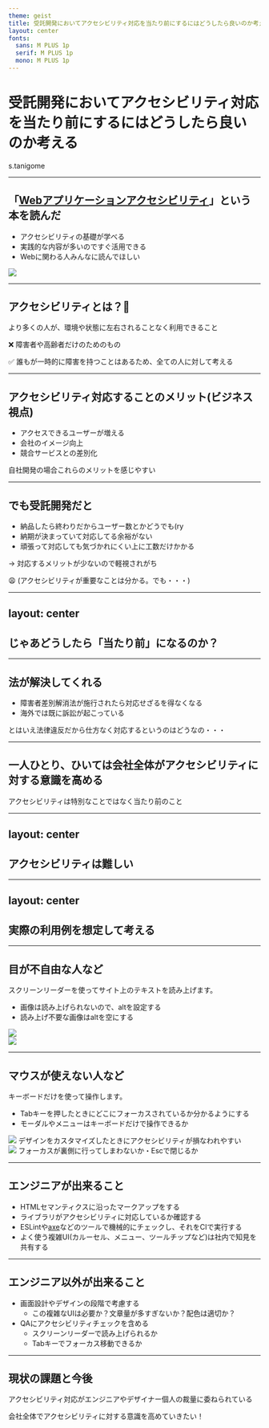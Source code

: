 ```yaml
---
theme: geist
title: 受託開発においてアクセシビリティ対応を当たり前にするにはどうしたら良いのか考える
layout: center
fonts:
  sans: M PLUS 1p
  serif: M PLUS 1p
  mono: M PLUS 1p
---
```

<h1 class="">受託開発においてアクセシビリティ対応を当たり前にするにはどうしたら良いのか考える</h1>

<p class="absolute bottom-10 right-10 text-lg">s.tanigome</p>

---

## 「[Webアプリケーションアクセシビリティ](https://webapp-a11y.com/)」という本を読んだ

- アクセシビリティの基礎が学べる
- 実践的な内容が多いのですぐ活用できる
- Webに関わる人みんなに読んでほしい

<img class="w-[250px] h-auto absolute bottom-10 right-10" src="https://gyazo.com/4e954a41db9d4b42abf5c084cc6d81dc.png" />

---

## アクセシビリティとは？🤔

より多くの人が、環境や状態に左右されることなく利用できること

❌ 障害者や高齢者だけのためのもの

✅ 誰もが一時的に障害を持つことはあるため、全ての人に対して考える

---

## アクセシビリティ対応することのメリット(ビジネス視点)

- アクセスできるユーザーが増える
- 会社のイメージ向上
- 競合サービスとの差別化

<p class="mt-20">自社開発の場合これらのメリットを感じやすい</p>

---

## でも受託開発だと

- 納品したら終わりだからユーザー数とかどうでも(ry
- 納期が決まっていて対応してる余裕がない
- 頑張って対応しても気づかれにくい上に工数だけかかる

→ 対応するメリットが少ないので軽視されがち

<p class="absolute bottom-20 right-20">😩 (アクセシビリティが重要なことは分かる。でも・・・)</p>

---
layout: center
---

## じゃあどうしたら「当たり前」になるのか？

---

## 法が解決してくれる

- 障害者差別解消法が施行されたら対応せざるを得なくなる
- 海外では既に訴訟が起こっている

<div class="mt-20"></div>

とはいえ法律違反だから仕方なく対応するというのはどうなの・・・

---

## 一人ひとり、ひいては会社全体がアクセシビリティに対する意識を高める

<div class="mt-20"></div>

アクセシビリティは特別なことではなく当たり前のこと

---
layout: center
---

## アクセシビリティは難しい

---
layout: center
---

## 実際の利用例を想定して考える

---

## 目が不自由な人など

スクリーンリーダーを使ってサイト上のテキストを読み上げます。
- 画像は読み上げられないので、altを設定する
- 読み上げ不要な画像はaltを空にする
<div class="mt-10"></div>
<img src="https://gyazo.com/2a0059dc736d7439ed4a84da836ef5cc.png" />
<div class="mt-10"></div>
<img src="https://gyazo.com/7878df25edaf4b2426b32cbd7e6d2376.png" />

---

## マウスが使えない人など

キーボードだけを使って操作します。
- Tabキーを押したときにどこにフォーカスされているか分かるようにする
- モーダルやメニューはキーボードだけで操作できるか

<div class="flex items-center gap-5">
<img class="w-[400px]" src="https://gyazo.com/645aebbccb95f6813a52593c595f9aeb.png" />
デザインをカスタマイズしたときにアクセシビリティが損なわれやすい
</div>
<div class="flex items-center gap-5">
<img class="w-[500px]" src="https://gyazo.com/ba2644acc54a7b5387b037225d240c11.png" />
フォーカスが裏側に行ってしまわないか・Escで閉じるか
</div>

---

## エンジニアが出来ること

- HTMLセマンティクスに沿ったマークアップをする
- ライブラリがアクセシビリティに対応しているか確認する
- ESLintや[axe](https://chrome.google.com/webstore/detail/axe-devtools-web-accessib/lhdoppojpmngadmnindnejefpokejbdd)などのツールで機械的にチェックし、それをCIで実行する
- よく使う複雑UI(カルーセル、メニュー、ツールチップなど)は社内で知見を共有する

---

## エンジニア以外が出来ること

- 画面設計やデザインの段階で考慮する
  - この複雑なUIは必要か？文章量が多すぎないか？配色は適切か？
- QAにアクセシビリティチェックを含める
  - スクリーンリーダーで読み上げられるか
  - Tabキーでフォーカス移動できるか

---

## 現状の課題と今後

アクセシビリティ対応がエンジニアやデザイナー個人の裁量に委ねられている

<p class="mt-20 font-bold text-center">会社全体でアクセシビリティに対する意識を高めていきたい！</p>

